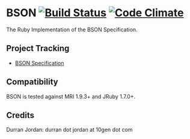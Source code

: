 BSON [![Build Status](https://secure.travis-ci.org/mongoid/bson.png?branch=master&.png)](http://travis-ci.org/mongoid/bson) [![Code Climate](https://codeclimate.com/github/mongoid/bson.png)](https://codeclimate.com/github/mongoid/bson)
========

The Ruby Implementation of the BSON Specification.


Project Tracking
----------------

* [BSON Specification](http://bsonspec.org/)

Compatibility
-------------

BSON is tested against MRI 1.9.3+ and JRuby 1.7.0+.

Credits
-------

Durran Jordan: durran dot jordan at 10gen dot com
